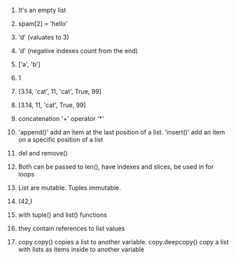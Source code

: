 1.
    It's an empty list

2.
    spam[2] = 'hello'

3.
    'd' (valuates to 3)

4.
    'd' (negative indexes count from the end)

5.
    ['a', 'b']

6.
    1

7.
    [3.14, 'cat', 11, 'cat', True, 99]

8.
    [3.14, 11, 'cat', True, 99]

9.
    concatenation '+'
    operator '*'

10.
    'append()' add an item at the last position of a list.
    'insert()' add an item on a specific position of a list

11.
    del and remove()    

12.
    Both can be passed to len(), have indexes and slices, be used in for loops

13.
    List are mutable. Tuples immutable.

14.
    (42,)

15.
    with tuple() and list() functions

16.
    they contain references to list values

17.
    copy.copy() copies a list to another variable. copy.deepcopy() copy a list with lists as items inside to another variable